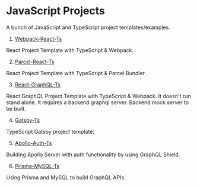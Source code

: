# JavaScript Projects

A bunch of JavaScript and TypeScript project templates/examples.

1. [Webpack-React-Ts](./Webpack-React-Ts)

React Project Template with TypeScript & Webpack.

2. [Parcel-React-Ts](./Parcel-React-Ts)

 React Project Template with TypeScript & Parcel Bundler.

3. [React-GraphQL-Ts](./React-GraphQL-Ts)

React GraphQL Project Template with TypeScript & Webpack. It doesn't run stand alone. It requires a backend graphql server. Backend mock server to be built. 

4. [Gatsby-Ts](./Gatsby-Ts)

TypeScript Gatsby project template;

5. [Apollo-Auth-Ts](./Apollo-Auth-Ts)

Building Apollo Server with auth functionality by using GraphQL Shield.

6. [Prisma-MySQL-Ts](./Prisma-MySQL-Ts)

Using Prisma and MySQL to build GraphQL APIs.
